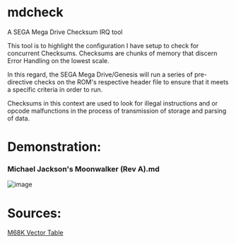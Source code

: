 # mdcheck
A SEGA Mega Drive Checksum IRQ tool

This tool is to highlight the configuration I have setup to check for concurrent Checksums.
Checksums are chunks of memory that discern Error Handling on the lowest scale.

In this regard, the SEGA Mega Drive/Genesis will run a series of pre-directive checks on the ROM's respective
header file to ensure that it meets a specific criteria in order to run.

Checksums in this context are used to look for illegal instructions and or opcode malfunctions
in the process of transmission of storage and parsing of data.

# Demonstration:

### Michael Jackson's Moonwalker (Rev A).md

![image](https://github.com/hazzaaclark/mdcheck/assets/107435091/360b3750-74c1-4997-b8f0-3c65473c4692)

# Sources:

[M68K Vector Table](https://wiki.neogeodev.org/index.php?title=68k_vector_table)
